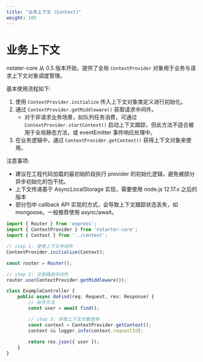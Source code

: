 ```yaml
---
title: "业务上下文 (Context)"
weight: 105
---
```


# 业务上下文 

nstater-core 从 0.5 版本开始，提供了全局 `ContextProvider` 对象用于业务与请求上下文对象调度管理。

基本使用流程如下:

1. 使用 `ContextProvider.initialize` 传入上下文对象类定义进行初始化。
2. 通过 `ContextProvider.getMiddleware()` 获取请求中间件。
   - 对于非请求业务场景，如队列任务消费，可通过 `ContextProvider.startContext()` 启动上下文跟踪，但此方法不适合被用于全局静态方法，或 eventEmitter 事件响应处理中。
3. 在业务逻辑中，通过 `ContextProvider.getContext()` 获得上下文对象来使用。

注意事项:
  - 建议在工程代码加载的最初始阶段执行 provider 的初始化逻辑，避免被部分异步初始化的包干扰。
  - 上下文传递基于 AsyncLocalStorage 实现，需要使用 node.js 12.17.x 之后的版本
  - 部分包中 callback API 实现的方式，会导致上下文跟踪状态丢失，如 mongoose。一般推荐使用 async/await。 

```typescript
import { Router } from 'express';
import { ContextProvider } from 'nstarter-core';
import { Context } from '../context';

// step 1: 使用上下文中间件
ContextProvider.initialize(Context);

const router = Router();

// step 2: 注册路由中间件
router.use(ContextProvider.getMiddleware());

class ExampleController {
    public async doFind(req: Request, res: Response) {
        // 异步方法
        const user = await find();

        // step 3: 获取上下文对象使用
        const context = ContextProvider.getContext();
        context && logger.info(context.requestId);
        
        return res.json({ user });
    }
}
```